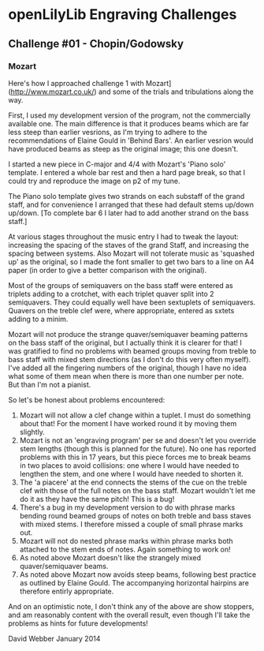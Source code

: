 # openLilyLib Engraving Challenges

## Challenge #01 - Chopin/Godowsky

### Mozart
Here's how I approached challenge 1 with Mozart](http://www.mozart.co.uk/) and some of the trials and tribulations along the way.

First, I used my development version of the program, not the commercially available one.   The main difference is that it produces beams which are far less steep than earlier vesrions, as I'm trying to adhere to the recommendations of Elaine Gould in 'Behind Bars'.  An earlier vesrion would have produced beams as steep as the original image; this one doesn't.

I started a new piece in C-major and 4/4 with Mozart's 'Piano solo' template.  I entered a whole bar rest and then a hard page break, so that I could try and reproduce the image on p2 of my tune.

The Piano solo template gives two strands on each substaff of the grand staff, and for convenience I arranged that these had default stems up/down up/down.  [To complete bar 6 I later had to add another strand on the bass staff.]

At various stages throughout the music entry I had to tweak the layout: increasing the spacing of the staves of the grand Staff, and increasing the spacing between systems.  Also Mozart will not tolerate music as 'squashed up' as the original, so I made the font smaller to get two bars to a line on A4 paper (in order to give a better comparison with the original).

Most of the groups of semiquavers on the bass staff were entered as triplets adding to a crotchet, with each triplet quaver split into 2 semiquavers.  They could equally well have been sextuplets of semiquavers.   Quavers on the treble clef were, where appropriate, entered as sxtets adding to a minim.

Mozart will not produce the strange quaver/semiquaver beaming patterns on the bass staff of the original, but I actually think it is clearer for that!  I was gratified to find no problems with beamed groups moving from treble to bass staff with mixed stem directions (as I don't do this very often myself).   I've added all the fingering numbers of the original, though I have no idea what some of them mean when there is more than one number per note.  But than I'm not a pianist.

So let's be honest about problems encountered:
1. Mozart will not allow a clef change within a tuplet.  I must do something about that!  For the moment I have worked round it by moving them slightly.
2. Mozart is not an 'engraving program' per se and doesn't let you override stem lengths (though this is planned for the future).   No one has reported problems with this in 17 years, but this piece forces me to break beams in two places to avoid collisions: one where I would have needed to lengthen the stem, and one where I would have needed to shorten it.
3. The 'a piacere' at the end connects the stems of the cue on the treble clef with those of the full notes on the bass staff.   Mozart wouldn't let me do it as they have the same pitch!  This is a bug!
4. There's a bug in my development version to do with phrase marks bending round beamed groups of notes on both treble and bass staves with mixed stems.  I therefore missed a couple of small phrase marks out.
5. Mozart will not do nested phrase marks within phrase marks both attached to the stem ends of notes.  Again something to work on!
6. As noted above Mozart doesn't like the strangely mixed quaver/semiquaver beams.
7. As noted above Mozart now avoids steep beams, following best practice as outlined by Elaine Gould.  The accompanying horizontal hairpins are therefore entirly appropriate.

And on an optimistic note, I don't think any of the above are show stoppers, and am reasonably content with the overall result, even though I'll take the problems as hints for future developments!

David Webber
January 2014